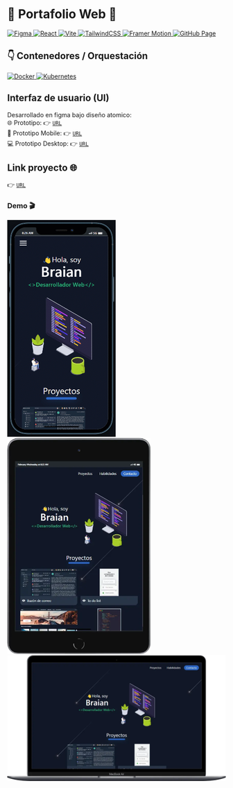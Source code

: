 # 💼 Portafolio Web 📱
<p>
  <a href="https://www.figma.com/" target="_blank">
    <img
      src="https://img.shields.io/badge/-gray?style=flat&logo=figma&logoColor=white&label=Figma&labelColor=ff6c37"
      alt="Figma"
    />
  </a>
  <a href="https://reactjs.org/" target="_blank">
    <img
      src="https://img.shields.io/badge/-v18.2.0-gray?style=flat&logo=react&label=React&labelColor=20232a"
      alt="React"
    />
  </a>
  <a href="https://vitejs.dev/" target="_blank">
    <img
      src="https://img.shields.io/badge/v4.0.0-gray?style=flat&logo=vite&logoColor=white&label=Vite&labelColor=646cff"
      alt="Vite"
    />
  </a>
  <a href="https://tailwindcss.com/" target="_blank">
    <img
      src="https://img.shields.io/badge/v3.2.4-gray?style=flat&logo=tailwindcss&logoColor=white&label=TailwindCSS&labelColor=06b6d4"
      alt="TailwindCSS"
    />
  </a>
  <a href="https://www.framer.com/motion/" target="_blank">
    <img
      src="https://img.shields.io/badge/v8.5.0-gray?style=flat&logo=framer&logoColor=white&label=Framer Motion&labelColor=1a1a1a"
      alt="Framer Motion"
    />
  </a>
  <a href="https://pages.github.com/" target="_blank">
    <img
      src="https://img.shields.io/badge/-v4.0.0-gray?style=flat&logo=github&label=gh-pages&labelColor=161b22"
      alt="GitHub Page"
    />
  </a>
</p>


<!-- ## 👇 Ejecución con Docker / k8s -->
## 👇 Contenedores / Orquestación
<!-- ## 👇 Ejecución con Docker -->
<a href="README.docker.md">
  <img
    src="https://img.shields.io/badge/Docker-086dd7?style=for-the-badge&logoColor=white&logo=docker"
    alt="Docker"
  />
</a>
<a href="README.k8s.md">
  <img
    src="https://img.shields.io/badge/kubernetes-326DE6?style=for-the-badge&logoColor=white&logo=kubernetes"
    alt="Kubernetes"
  />
</a>

## Interfaz de usuario (UI) 
Desarrollado en figma bajo diseño atomico:  
🌐 Prototipo: 👉 [`URL`](https://www.figma.com/community/file/1202589711092010403)  
📱 Prototipo Mobile: 👉 [`URL`](https://www.figma.com/proto/npBr1CTsA8zQma2iwPEzA6/Portafolio?node-id=117%3A988&scaling=scale-down&page-id=46%3A522&starting-point-node-id=117%3A988)  
💻 Prototipo Desktop: 👉 [`URL`](https://www.figma.com/proto/npBr1CTsA8zQma2iwPEzA6/Portafolio?node-id=161%3A2421&scaling=scale-down&page-id=150%3A1867&starting-point-node-id=161%3A2421)  


## Link proyecto 🌐
👉 [`URL`](https://portafolio-testing.bgma.tech/)

### Demo 🎬
<img width="250" src="./demo/portafolioMobile.gif"/>  
<img width="330" src="./demo/tablet.webp"/>  
<img width="600" src="./demo/desktop.webp"/>  
